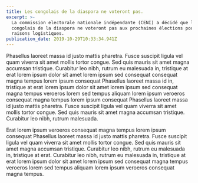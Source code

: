 ```yaml
---
title: Les congolais de la diaspora ne voteront pas.
excerpt: >-
  La commission electorale nationale indépendante (CENI) a décidé que les
  congolais de la diaspora ne voteront pas aux prochaines élections pour des
  raisons logistiques.
publication_date: 2019-10-29T10:33:34.941Z
---
```

Phasellus laoreet massa id justo mattis pharetra. Fusce suscipit ligula vel quam viverra sit amet mollis tortor congue. Sed quis mauris sit amet magna accumsan tristique. Curabitur leo nibh, rutrum eu malesuada in, tristique at erat lorem ipsum dolor sit amet lorem ipsum sed consequat consequat magna tempus lorem ipsum consequat Phasellus laoreet massa id in, tristique at erat lorem ipsum dolor sit amet lorem ipsum sed consequat magna tempus veroeros lorem sed tempus aliquam lorem ipsum veroeros consequat magna tempus lorem ipsum consequat Phasellus laoreet massa id justo mattis pharetra. Fusce suscipit ligula vel quam viverra sit amet mollis tortor congue. Sed quis mauris sit amet magna accumsan tristique. Curabitur leo nibh, rutrum malesuada.



Erat lorem ipsum veroeros consequat magna tempus lorem ipsum consequat Phasellus laoreet massa id justo mattis pharetra. Fusce suscipit ligula vel quam viverra sit amet mollis tortor congue. Sed quis mauris sit amet magna accumsan tristique. Curabitur leo nibh, rutrum eu malesuada in, tristique at erat. Curabitur leo nibh, rutrum eu malesuada in, tristique at erat lorem ipsum dolor sit amet lorem ipsum sed consequat magna tempus veroeros lorem sed tempus aliquam lorem ipsum veroeros consequat magna tempus.
